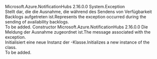 <Type Name="SendAvailabilityBacklogException" FullName="Microsoft.Azure.NotificationHubs.Messaging.SendAvailabilityBacklogException">
  <TypeSignature Language="C#" Value="public class SendAvailabilityBacklogException : Exception" />
  <TypeSignature Language="ILAsm" Value=".class public auto ansi serializable beforefieldinit SendAvailabilityBacklogException extends System.Exception" />
  <TypeSignature Language="DocId" Value="T:Microsoft.Azure.NotificationHubs.Messaging.SendAvailabilityBacklogException" />
  <TypeSignature Language="VB.NET" Value="Public Class SendAvailabilityBacklogException&#xA;Inherits Exception" />
  <TypeSignature Language="F#" Value="type SendAvailabilityBacklogException = class&#xA;    inherit Exception" />
  <AssemblyInfo>
    <AssemblyName>Microsoft.Azure.NotificationHubs</AssemblyName>
    <AssemblyVersion>2.16.0.0</AssemblyVersion>
  </AssemblyInfo>
  <Base>
    <BaseTypeName>System.Exception</BaseTypeName>
  </Base>
  <Interfaces />
  <Docs>
    <summary><span data-ttu-id="da6ea-101">Stellt dar, die die Ausnahme, die während des Sendens von Verfügbarkeit Backlogs aufgetreten ist.</span><span class="sxs-lookup"><span data-stu-id="da6ea-101">Represents the exception occurred during the sending of availability backlogs.</span></span></summary>
    <remarks>To be added.</remarks>
  </Docs>
  <Members>
    <Member MemberName=".ctor">
      <MemberSignature Language="C#" Value="public SendAvailabilityBacklogException (string message);" />
      <MemberSignature Language="ILAsm" Value=".method public hidebysig specialname rtspecialname instance void .ctor(string message) cil managed" />
      <MemberSignature Language="DocId" Value="M:Microsoft.Azure.NotificationHubs.Messaging.SendAvailabilityBacklogException.#ctor(System.String)" />
      <MemberSignature Language="VB.NET" Value="Public Sub New (message As String)" />
      <MemberSignature Language="F#" Value="new Microsoft.Azure.NotificationHubs.Messaging.SendAvailabilityBacklogException : string -&gt; Microsoft.Azure.NotificationHubs.Messaging.SendAvailabilityBacklogException" Usage="new Microsoft.Azure.NotificationHubs.Messaging.SendAvailabilityBacklogException message" />
      <MemberType>Constructor</MemberType>
      <AssemblyInfo>
        <AssemblyName>Microsoft.Azure.NotificationHubs</AssemblyName>
        <AssemblyVersion>2.16.0.0</AssemblyVersion>
      </AssemblyInfo>
      <Parameters>
        <Parameter Name="message" Type="System.String" />
      </Parameters>
      <Docs>
        <param name="message"><span data-ttu-id="da6ea-102">Die Meldung der Ausnahme zugeordnet ist.</span><span class="sxs-lookup"><span data-stu-id="da6ea-102">The message associated with the exception.</span></span></param>
        <summary><span data-ttu-id="da6ea-103">Initialisiert eine neue Instanz der <see cref="T:Microsoft.Azure.NotificationHubs.Messaging.SendAvailabilityBacklogException" />-Klasse.</span><span class="sxs-lookup"><span data-stu-id="da6ea-103">Initializes a new instance of the <see cref="T:Microsoft.Azure.NotificationHubs.Messaging.SendAvailabilityBacklogException" /> class.</span></span></summary>
        <remarks>To be added.</remarks>
      </Docs>
    </Member>
  </Members>
</Type>